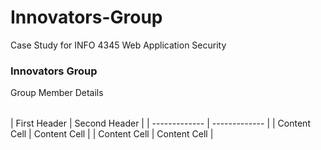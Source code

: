 # Innovators-Group
Case Study for INFO 4345 Web Application Security
<h3>Innovators Group</h3>
<table>Group Member Details</table>
| First Header  | Second Header |
| ------------- | ------------- |
| Content Cell  | Content Cell  |
| Content Cell  | Content Cell  |
